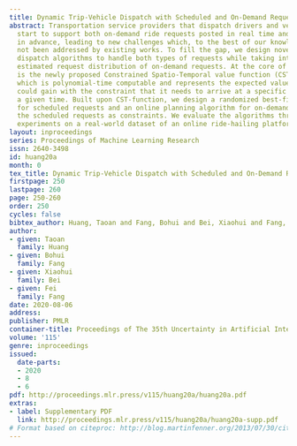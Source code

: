 ```yaml
---
title: Dynamic Trip-Vehicle Dispatch with Scheduled and On-Demand Requests
abstract: Transportation service providers that dispatch drivers and vehicles to riders
  start to support both on-demand ride requests posted in real time and rides scheduled
  in advance, leading to new challenges which, to the best of our knowledge, have
  not been addressed by existing works. To fill the gap, we design novel trip-vehicle
  dispatch algorithms to handle both types of requests while taking into account an
  estimated request distribution of on-demand requests. At the core of the algorithms
  is the newly proposed Constrained Spatio-Temporal value function (CST-function),
  which is polynomial-time computable and represents the expected value a vehicle
  could gain with the constraint that it needs to arrive at a specific location at
  a given time. Built upon CST-function, we design a randomized best-fit algorithm
  for scheduled requests and an online planning algorithm for on-demand requests given
  the scheduled requests as constraints. We evaluate the algorithms through extensive
  experiments on a real-world dataset of an online ride-hailing platform.
layout: inproceedings
series: Proceedings of Machine Learning Research
issn: 2640-3498
id: huang20a
month: 0
tex_title: Dynamic Trip-Vehicle Dispatch with Scheduled and On-Demand Requests
firstpage: 250
lastpage: 260
page: 250-260
order: 250
cycles: false
bibtex_author: Huang, Taoan and Fang, Bohui and Bei, Xiaohui and Fang, Fei
author:
- given: Taoan
  family: Huang
- given: Bohui
  family: Fang
- given: Xiaohui
  family: Bei
- given: Fei
  family: Fang
date: 2020-08-06
address: 
publisher: PMLR
container-title: Proceedings of The 35th Uncertainty in Artificial Intelligence Conference
volume: '115'
genre: inproceedings
issued:
  date-parts:
  - 2020
  - 8
  - 6
pdf: http://proceedings.mlr.press/v115/huang20a/huang20a.pdf
extras:
- label: Supplementary PDF
  link: http://proceedings.mlr.press/v115/huang20a/huang20a-supp.pdf
# Format based on citeproc: http://blog.martinfenner.org/2013/07/30/citeproc-yaml-for-bibliographies/
---
```

